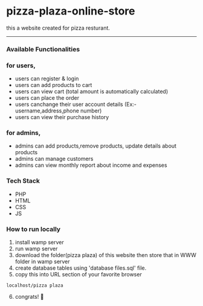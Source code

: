 # pizza-plaza-online-store

this a website created for pizza resturant.
***
### Available Functionalities 
### for users,
- users can register & login
- users can add products to cart 
- users can view cart (total amount is automatically calculated)
- users can place the order
- users canchange their user account details (Ex:- username,address,phone number)
- users can view their purchase history
### for admins,
- admins can add products,remove products, update details about products
- admins can manage customers
- admins can view monthly report about income and expenses

### Tech Stack
* PHP
* HTML
* CSS
* JS
 
### How to run locally
1. install wamp server
2. run wamp server
3. download the folder(pizza plaza) of this website then store that in WWW folder in wamp server
4. create database tables using 'database files.sql' file.
5. copy this into URL section of your favorite browser
```
localhost/pizza plaza
```
6. congrats! 🥳
